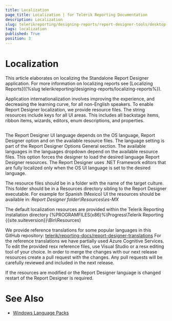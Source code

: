 ```yaml
---
title: Localization
page_title: Localization | for Telerik Reporting Documentation
description: Localization
slug: telerikreporting/designing-reports/report-designer-tools/desktop-designers/standalone-report-designer/localization
tags: localization
published: True
position: 3
---
```


# Localization



This article elaborates on localizing the Standalone Report Designer application.
        For more information on localizing reports see [Localizing Reports]({%slug telerikreporting/designing-reports/localizing-reports%}).
      

Application internationalization involves improving the experience, 
        and decreasing the learning curve, for all non-English speakers. 
        To enable Report Designer localization, we provide resource files. 
        The string resources include keys for all UI areas. 
        This includes all backstage items, ribbon items, wizards, editors, enum descriptions, and properties.
      

## 

The Report Designer UI language depends on the OS language, 
          Report Designer option and on the available resource files. 
          The language setting is part of the Report Designer Options General section. 
          The available languages in the languages dropdown depend on the available resource files. 
          This option forces the designer to load the desired language Report Designer resources. 
          The Report Designer uses .NET Framework editors that are fully localized only when the 
          OS UI language is set to the desired language.
        

The resource files should be in a folder with the name of the target culture.
          This folder should be in a Resources directory sibling to the Report Designer executable.
          For example for Spanish (Mexico) UI the resources should be available in: 
          *Report Designer folder\Resources\es-MX*

The default localization resources are provided within the Telerik Reporting installation directory
          (%PROGRAMFILES(x86)%\Progress\Telerik Reporting {{site.suiteversion}}\Bin\Resources)
        

We provide reference translations for some popular languages in this GitHub repository:
          [telerik/reporting-docs/report-designer-translations](https://github.com/telerik/reporting-docs/tree/master/report-designer-translations)
          For the reference translations we have partially used Azure Cognitive Services. 
          To edit the provided resx reference files, use Visual Studio or a resx editing tool of your choice. 
          In order to merge the changes with our next release resources create a pull request with the changes.
          Any pull requests will be carefully reviewed and included in the next release.
        

If the resources are modified or the Report Designer language 
          is changed restart of the Report Designer is required. 
        

# See Also


 * [Windows Language Packs](https://support.microsoft.com/en-us/help/14236/language-packs)
